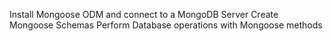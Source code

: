 Install Mongoose ODM and connect to a MongoDB Server
Create Mongoose Schemas
Perform Database operations with Mongoose methods

